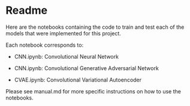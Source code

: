 # Readme

Here are the notebooks containing the code to train and test each of the models that were implemented for this project. 

Each notebook corresponds to:

* CNN.ipynb: Convolutional Neural Network 

* CNN.ipynb: Convolutional Generative Adversarial Network

* CVAE.ipynb: Convolutional Variational Autoencoder 

Please see manual.md for more specific instructions on how to use the notebooks.
